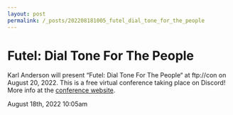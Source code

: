 ```yaml
---
layout: post
permalink: /_posts/202208181005_futel_dial_tone_for_the_people
---
```


# Futel: Dial Tone For The People

Karl Anderson will present “Futel: Dial Tone For The People“ at ftp://con on August 20, 2022. This is a free virtual conference taking place on Discord! More info at the <a href="https://www.ftpcon.com">conference website</a>.<br/>



<div id="footer">
<span id="timestamp"> August 18th, 2022 10:05am </span>
</div>
